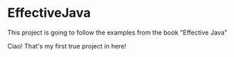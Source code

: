 # EffectiveJava
This project is going to follow the examples from the book "Effective Java"


Ciao!
That's my first true project in here!
